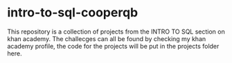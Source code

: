 # intro-to-sql-cooperqb

This repository is a collection of projects from the INTRO TO SQL section on khan academy. The challecges can all be found by checking my khan academy profile, the code for the projects will be put in the projects folder here.

